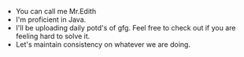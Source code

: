 - You can call me Mr.Edith  <br>
- I'm proficient in Java.  <br>
- I'll be uploading daily potd's of gfg. Feel free to check out if you are feeling hard to solve it.  <br>
- Let's maintain consistency on whatever we are doing.

<!---
VamshiKrishna-0901/VamshiKrishna-0901 is a ✨ special ✨ repository because its `README.md` (this file) appears on your GitHub profile.
You can click the Preview link to take a look at your changes.
--->
